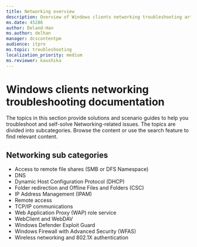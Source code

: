 ```yaml
---
title: Networking overview
description: Overview of Windows clients networking troubleshooting articles.
ms.date: 45286
author: Deland-Han
ms.author: delhan
manager: dcscontentpm
audience: itpro
ms.topic: troubleshooting
localization_priority: medium
ms.reviewer: kaushika
---
```

# Windows clients networking troubleshooting documentation

The topics in this section provide solutions and scenario guides to help you troubleshoot and self-solve Networking-related issues. The topics are divided into subcategories. Browse the content or use the search feature to find relevant content.

## Networking sub categories

- Access to remote file shares (SMB or DFS Namespace)
- DNS
- Dynamic Host Configuration Protocol (DHCP)
- Folder redirection and Offline Files and Folders (CSC)
- IP Address Management (IPAM)
- Remote access
- TCP/IP communications
- Web Application Proxy (WAP) role service
- WebClient and WebDAV
- Windows Defender Exploit Guard
- Windows Firewall with Advanced Security (WFAS)
- Wireless networking and 802.1X authentication
